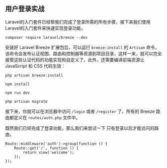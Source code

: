 ## 用户登录实战



Laravel的入门套件已经帮我们完成了登录所需的所有步骤，接下来我们使用Laravel的入门套件来快速实现登录功能。



```
composer require laravel/breeze --dev
```

安装好 Laravel Breeze 扩展包后，可以运行 `breeze:install` 的 `Artisan` 命令，该命令会发布认证视图、路由和控制器等资源到项目目录，这样一来，就可以完全接管这些认证代码的功能实现和自定义了。此外，还需要编译前端资源让 JavaScript 和 CSS 代码生效：

```
php artisan breeze:install

npm install

npm run dev

php artisan migrate
```

接下来，你就可以在浏览器中访问 `/login` 或者 `/register` 了。所有的 Breeze 路由都定义在 `routes/auth.php` 文件中。



既然我们已经完成了登录功能，那么我们来尝试一下 只有登录以后才能访问的路由。

```
Route::middleware('auth')->group(function () {
    Route::get('/', function () {
        return view('welcome');
    });
});
```

